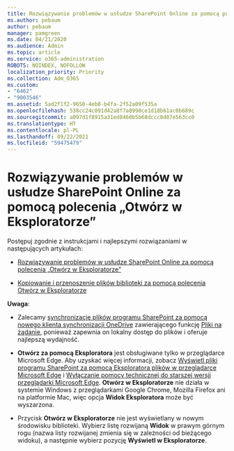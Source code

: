 ```yaml
---
title: Rozwiązywanie problemów w usłudze SharePoint Online za pomocą polecenia „Otwórz w Eksploratorze”
ms.author: pebaum
author: pebaum
manager: pamgreen
ms.date: 04/21/2020
ms.audience: Admin
ms.topic: article
ms.service: o365-administration
ROBOTS: NOINDEX, NOFOLLOW
localization_priority: Priority
ms.collection: Adm_O365
ms.custom:
- "6462"
- "9003546"
ms.assetid: 5ad2f1f2-9650-4eb0-b4fa-2f52a09f535a
ms.openlocfilehash: 538cc24c091d42a8f7a8998ce1d18b61ac0b689c
ms.sourcegitcommit: a097d1f8915a31ed8460b5b68dccc8d87e563cc0
ms.translationtype: HT
ms.contentlocale: pl-PL
ms.lasthandoff: 09/22/2021
ms.locfileid: "59475479"
---
```

# <a name="troubleshoot-open-with-explorer-issues-in-sharepoint-online"></a>Rozwiązywanie problemów w usłudze SharePoint Online za pomocą polecenia „Otwórz w Eksploratorze”

Postępuj zgodnie z instrukcjami i najlepszymi rozwiązaniami w następujących artykułach:

- [Rozwiązywanie problemów w usłudze SharePoint Online za pomocą polecenia „Otwórz w Eksploratorze”](https://docs.microsoft.com/sharepoint/troubleshoot/lists-and-libraries/troubleshoot-issues-using-open-with-explorer)

- [Kopiowanie i przenoszenie plików biblioteki za pomocą polecenia Otwórz w Eksploratorze](https://support.microsoft.com/office/copy-or-move-library-files-by-using-open-with-explorer-aaee7bfb-e2a1-42ee-8fc0-bcc0754f04d2?ui=en-us&rs=en-us&ad=us)

**Uwaga**:
- Zalecamy [synchronizację plików programu SharePoint za pomocą nowego klienta synchronizacji OneDrive](https://support.microsoft.com/office/sync-sharepoint-and-teams-files-with-your-computer-6de9ede8-5b6e-4503-80b2-6190f3354a88?ui=en-us&rs=en-us&ad=us) zawierającego funkcję [Pliki na żądanie](https://support.microsoft.com/office/save-disk-space-with-onedrive-files-on-demand-for-windows-10-0e6860d3-d9f3-4971-b321-7092438fb38e?ui=en-us&rs=en-us&ad=us), ponieważ zapewnia on lokalny dostęp do plików i oferuje najlepszą wydajność.

- **Otwórz za pomocą Eksploratora** jest obsługiwane tylko w przeglądarce Microsoft Edge. Aby uzyskać więcej informacji, zobacz [Wyświetl pliki programu SharePoint za pomocą Eksploratora plików w przeglądarce Microsoft Edge](https://docs.microsoft.com/SharePoint/sharepoint-view-in-edge) i [Wyłączanie pomocy technicznej do starszej wersji przeglądarki Microsoft Edge](https://docs.microsoft.com/lifecycle/announcements/m365-ie11-microsoft-edge-legacy). **Otwórz w Eksploratorze** nie działa w systemie Windows z przeglądarkami Google Chrome, Mozilla Firefox ani na platformie Mac, więc opcja **Widok Eksploratora** może być wyszarzona.

- Przycisk **Otwórz w Eksploratorze** nie jest wyświetlany w nowym środowisku biblioteki. Wybierz listę rozwijaną **Widok** w prawym górnym rogu (nazwa listy rozwijanej zmienia się w zależności od bieżącego widoku), a następnie wybierz pozycję **Wyświetl w Eksploratorze**.

